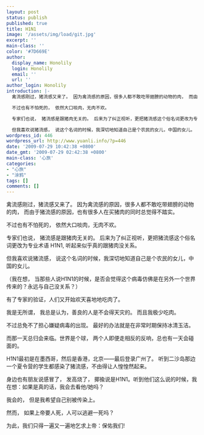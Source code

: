 ```yaml
---
layout: post
status: publish
published: true
title: H1N1
image: '/assets/img/load/git.jpg'
excerpt: ''
main-class: ''
color: '#7D669E'
author:
  display_name: Honolily
  login: Honolily
  email: ''
  url: ''
author_login: Honolily
introduction: |-
  禽流感刚过，猪流感又来了。 因为禽流感的原因，很多人都不敢吃带翅膀的动物的肉， 而由于猪流感的原因，也有很多人在买猪肉的同时总觉得不踏实。

  不过也有不怕死的， 依然大口啖肉，无肉不欢。

  专家们也说， 猪流感是跟猪肉无关的。 后来为了纠正视听，更把猪流感这个俗名词更改为专业术语 H1N1, 听起来似乎真的跟猪肉没关系。

  但我喜欢说猪流感， 说这个名词的时候，我深切地知道自己是个农民的女儿，中国的女儿。
wordpress_id: 446
wordpress_url: http://www.yuanli.info/?p=446
date: '2009-07-29 10:42:38 +0800'
date_gmt: '2009-07-29 02:42:38 +0800'
main-class: '心旅'
categories:
- "心旅"
- "涂鸦"
tags: []
comments: []
---
```

禽流感刚过，猪流感又来了。 因为禽流感的原因，很多人都不敢吃带翅膀的动物的肉， 而由于猪流感的原因，也有很多人在买猪肉的同时总觉得不踏实。

不过也有不怕死的， 依然大口啖肉，无肉不欢。

专家们也说， 猪流感是跟猪肉无关的。 后来为了纠正视听，更把猪流感这个俗名词更改为专业术语 H1N1, 听起来似乎真的跟猪肉没关系。

但我喜欢说猪流感， 说这个名词的时候，我深切地知道自己是个农民的女儿，中国的女儿。

（我在想， 当那些人说H1N1的时候，是否会觉得这个病毒仿佛是在另外一个世界传来的？永远与自己没关系？）

有了专家的验证，人们又开始欢天喜地地吃肉了。

我是无所谓， 我总是认为，善良的人是不会得天灾的。 而且我极少吃肉。

不过总免不了担心嫌疑病毒的出现。 最好的办法就是在非常时期保持冰清玉洁。

而那一天总归会来临。世界是个球， 两个人即便走相反的反响，总也有一天会碰面的。

H1N1最初是在墨西哥，然后是香港，北京&mdash;&mdash;最后登录广州了。 听到二沙岛那边一个夏令营的学生都感染了猪流感，不由得让人惶惶然起来。

身边也有朋友说感冒了， 发高烧了， 揶揄说是H1N1。听到他们这么说的时候，我在想：如果是真的话，我会去看他/她吗？

我会的， 但是我希望自己别被传染上。

然而， 如果上帝要人死，人可以逃避一死吗？

为此，我们只得一遍又一遍地乞求上帝：保佑我们!


